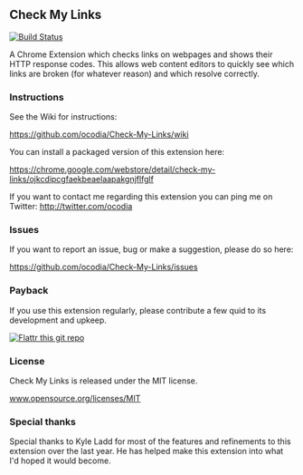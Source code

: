 ## Check My Links

[![Build Status](https://travis-ci.org/ocodia/Check-My-Links.svg?branch=master)](https://travis-ci.org/ocodia/Check-My-Links)

A Chrome Extension which checks links on webpages and shows their HTTP response codes. This allows web content editors to quickly see which links are broken (for whatever reason) and which resolve correctly.

### Instructions

See the Wiki for instructions:

https://github.com/ocodia/Check-My-Links/wiki

You can install a packaged version of this extension here:

https://chrome.google.com/webstore/detail/check-my-links/ojkcdipcgfaekbeaelaapakgnjflfglf

If you want to contact me regarding this extension you can ping me on Twitter: http://twitter.com/ocodia 

### Issues 

If you want to report an issue, bug or make a suggestion, please do so here:

https://github.com/ocodia/Check-My-Links/issues

### Payback

If you use this extension regularly, please contribute a few quid to its development and upkeep.

[![Flattr this git repo](http://api.flattr.com/button/flattr-badge-large.png)](http://flattr.com/thing/474052/Check-My-Links)

### License

Check My Links is released under the MIT license. 

www.opensource.org/licenses/MIT

### Special thanks

Special thanks to Kyle Ladd for most of the features and refinements to this extension over the last year. He has helped make this extension into what I'd hoped it would become.

